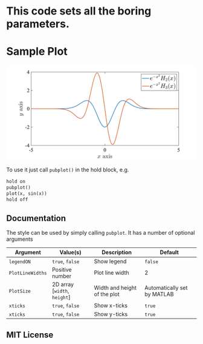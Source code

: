 # This code sets all the boring parameters.

# Sample Plot

![sample plot](https://github.com/tghira16/gstyle/blob/6c01bb56b3c0dec048a839ed29057b611880ff7e/example_plot.png)


To use it just call `pubplot()` in the hold block, e.g.
```
hold on 
pubplot()
plot(x, sin(x))
hold off
```

## Documentation
The style can be used by simply calling `pubplot`. It has a number of optional arguments

| Argument         | Value(s)                     | Description                  | Default                     |
|------------------|------------------------------|------------------------------|-----------------------------|
| `legendON`       | `true`, `false`              | Show legend                  | `false`                     |
| `PlotLineWidths` | Positive number              | Plot line width              | 2                           |
| `PlotSize`       | 2D array [`width`, `height`] | Width and height of the plot | Automatically set by MATLAB |
| `xticks`         | `true`, `false`              | Show x-ticks                 | `true`                      |
| `xticks`         | `true`, `false`              | Show y-ticks                 | `true`                      |

## MIT License
